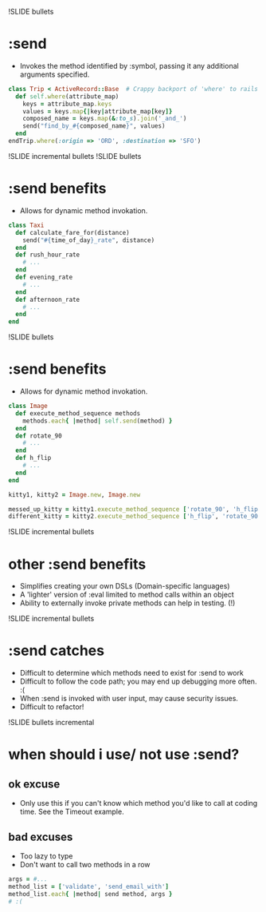 !SLIDE bullets

# :send

- Invokes the method identified by :symbol, passing it any additional arguments specified.

```ruby
class Trip < ActiveRecord::Base  # Crappy backport of 'where' to rails 2.3
  def self.where(attribute_map)
    keys = attribute_map.keys
    values = keys.map{|key|attribute_map[key]}
    composed_name = keys.map(&:to_s).join('_and_')
    send("find_by_#{composed_name}", values)
  end
endTrip.where(:origin => 'ORD', :destination => 'SFO')
```
!SLIDE incremental bullets
!SLIDE bullets

# :send benefits

- Allows for dynamic method invokation.

```ruby
class Taxi
  def calculate_fare_for(distance)
    send("#{time_of_day}_rate", distance)
  end
  def rush_hour_rate
    # ...
  end
  def evening_rate
    # ...
  end
  def afternoon_rate
    # ...
  end
end
```

!SLIDE bullets

# :send benefits

- Allows for dynamic method invokation.

```ruby
class Image
  def execute_method_sequence methods
    methods.each{ |method| self.send(method) }
  end
  def rotate_90
    # ...
  end
  def h_flip
    # ...
  end
end

kitty1, kitty2 = Image.new, Image.new

messed_up_kitty = kitty1.execute_method_sequence ['rotate_90', 'h_flip']
different_kitty = kitty2.execute_method_sequence ['h_flip', 'rotate_90']
```

!SLIDE incremental bullets

# other :send benefits

- Simplifies creating your own DSLs (Domain-specific languages)
- A 'lighter' version of :eval limited to method calls within an object
- Ability to externally invoke private methods can help in testing. (!)

!SLIDE incremental bullets

# :send catches

- Difficult to determine which methods need to exist for :send to work
- Difficult to follow the code path; you may end up debugging more often.  :(
- When :send is invoked with user input, may cause security issues.
- Difficult to refactor!

!SLIDE bullets incremental

# when should i use/ not use :send?

## ok excuse
- Only use this if you can't know which method you'd like to call at coding time.  See the Timeout example.

## bad excuses

- Too lazy to type
- Don't want to call two methods in a row

```ruby
args = #...
method_list = ['validate', 'send_email_with']
method_list.each{ |method| send method, args }
# :(
```
